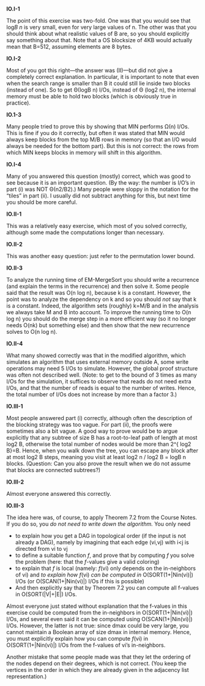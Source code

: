 **IO.I-1**

The point of this exercise was two-fold. One was that you would see that log*B* *n* is very small, even for very large values of n. The other was that you should think about what realistic values of B are, so you should explicitly say something about that. Note that a OS blocksize of 4KB would actually mean that B=512, assuming elements are 8 bytes.

**IO.I-2**

Most of you got this right—the answer was (II)—but did not give a completely correct explanation. In particular, it is important to note that even when the search range is smaller than B it could still lie inside two blocks (instead of one). So to get Θ(logB n) I/Os, instead of Θ (log2 n), the internal memory must be able to hold two blocks (which is obviously true in practice).

**IO.1-3**

Many people tried to prove this by showing that MIN performs Ω(n) I/Os. This is fine if you do it correctly, but often it was stated that MIN would always keep blocks from the top M/B rows in memory (so that an I/O would always be needed for the bottom part). But this is not correct: the rows from which MIN keeps blocks in memory will shift in this algorithm.

**IO.I-4**

Many of you answered this question (mostly) correct, which was good to see because it is an important question. (By the way: the number is I/O’s in part (i) was NOT Θ(n2/B2).) Many people were sloppy in the notation for the “tiles” in part (ii). I usually did not subtract anything for this, but next time you should be more careful. 

**IO.II-1**

This was a relatively easy exercise, which most of you solved correctly, although some made the computations longer than necessary.

**IO.II-2**

This was another easy question: just refer to the permutation lower bound.

**IO.II-3**

To analyze the running time of EM-MergeSort you should write a recurrence (and explain the terms in the recurrence) and then solve it. Some people said that the result was O(n log n), because k is a constant. However, the point was to analyze the dependency on k and so you should *not* say that k is a constant. Indeed, the algorithm sets (roughly) k=M/B and in the analysis we always take M and B into account.  To improve the running time to O(n log n) you should do the merge step in a more efficient way (so it no longer needs O(nk) but something else) and then show that the new recurrence solves to O(n log n).

**IO.II-4**

What many showed correctly was that in the modified algorithm, which simulates an algorithm that uses external memory outside A, some write operations may need 5 I/Os to simulate. However, the global proof structure was often not described well. (Note:  to get to the bound of 3 times as many I/Os for the simulation, it suffices to observe that reads do not need extra I/Os, and that the number of reads is equal to the number of writes. Hence, the total number of I/Os does not increase by more than a factor 3.)   

**IO.III-1**

Most people answered part (i) correctly, although often the description of the blocking strategy was too vague. For part (ii), the proofs were sometimes also a bit vague. A good way to prove would be to argue explicitly that any subtree of size B has a root-to-leaf path of length at most log2 B, otherwise the total number of nodes would be more than 2^{ log2 B}=B. Hence, when you walk down the tree, you can escape any block after at most log2 B steps, meaning you visit at least log2 n / log2 B = logB n blocks. (Question: Can you also prove the result when we do not assume that blocks are connected  subtrees?)

**IO.III-2**

Almost everyone answered this correctly.

**IO.III-3**

The idea here was, of course, to apply Theorem 7.2 from the Course Notes. If you do so, you *do not need to write down the algorithm.* You only need

- to explain how you get a DAG in topological order (if the input is not already a DAG), namely by imagining that each edge (vi,vj) with i<j is directed from vi to vj
- to define a suitable function *f*, and prove that by computing *f* you solve the problem (here: that the *f*-values give a valid coloring)
- to explain that *f* is local (namely: *f*(vi) only depends on the in-neighbors of vi) and *to explain how*  *f*(vi) *can be computed in* O(SORT(1+|Nin(vi)|) I/Os (or O(SCAN(1+|Nin(vi)|) I/Os if this is possible)
- And then explicitly say that by Theorem 7.2 you can compute all f-values in O(SORT(|V|+|E|) I/Os.

Almost everyone just stated without explanation that the f-values in this exercise could be computed from the in-neighbors in O(SORT(1+|Nin(vi)|)  I/Os, and several even said it can be computed using O(SCAN(1+|Nin(vi)|)  I/Os. However, the latter is not true: since dmax could be very large, you cannot maintain a Boolean array of size dmax in internal memory. Hence, you must explicitly explain how you can compute *f*(vi) in O(SORT(1+|Nin(vi)|)  I/Os from the f-values of vi’s in-neighbors.

Another mistake that some people made was that they let the ordering of the nodes depend on their degrees, which is not correct. (You keep the vertices in the order in which they are already given in the adjacency list representation.)